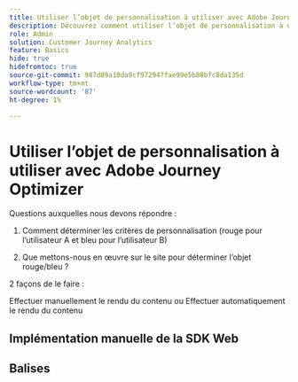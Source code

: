 ```yaml
---
title: Utiliser l’objet de personnalisation à utiliser avec Adobe Journey Optimizer
description: Découvrez comment utiliser l’objet de personnalisation à utiliser avec Adobe Journey Optimizer
role: Admin
solution: Customer Journey Analytics
feature: Basics
hide: true
hidefromtoc: true
source-git-commit: 987d09a10da9cf972947fae99e5b88bfc8da135d
workflow-type: tm+mt
source-wordcount: '87'
ht-degree: 1%

---
```


# Utiliser l’objet de personnalisation à utiliser avec Adobe Journey Optimizer

Questions auxquelles nous devons répondre :

1. Comment déterminer les critères de personnalisation (rouge pour l’utilisateur A et bleu pour l’utilisateur B)

1. Que mettons-nous en œuvre sur le site pour déterminer l’objet rouge/bleu ?


2 façons de le faire :

Effectuer manuellement le rendu du contenu ou Effectuer automatiquement le rendu du contenu


## Implémentation manuelle de la SDK Web






## Balises


